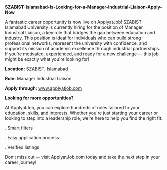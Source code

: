 **SZABIST-Islamabad-Is-Looking-for-a-Manager-Industrial-Liaison-Apply-Now**

A fantastic career opportunity is now live on ApplyatJob!
SZABIST Islamabad University is currently hiring for the position of Manager Industrial Liaison, a key role that bridges the gap between education and industry.
This position is ideal for individuals who can build strong professional networks, represent the university with confidence, and support its mission of academic excellence through industrial partnerships.
If you’re motivated, experienced, and ready for a new challenge — this job might be exactly what you're looking for!

**Location:** SZABIST, Islamabad

**Role:** Manager Industrial Liaison

**Apply through:** www.applyatjob.com

**Looking for more opportunities?**

At ApplyatJob, you can explore hundreds of roles tailored to your education, skills, and interests. Whether you're just starting your career or looking to step into a leadership role, we’re here to help you find the right fit.

. Smart filters

. Easy application process

. Verified listings

Don’t miss out — visit ApplyatJob.com today and take the next step in your career journey!

